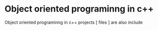 # Object oriented programinng in c++
 Object oriented programinng in c++   projects [ files ] are also include 
